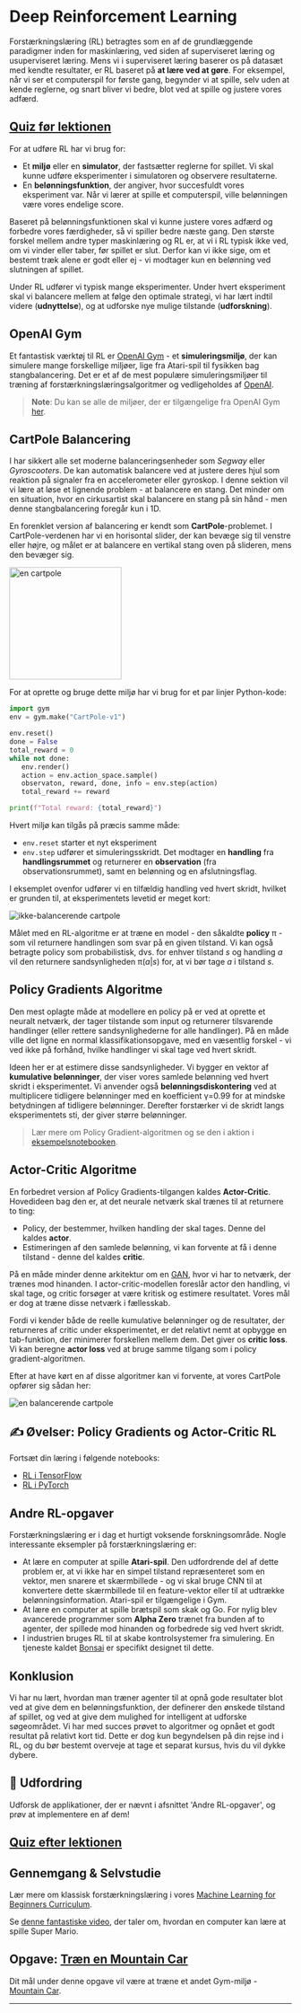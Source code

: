 <!--
CO_OP_TRANSLATOR_METADATA:
{
  "original_hash": "04395657fc01648f8f70484d0e55ab67",
  "translation_date": "2025-09-23T09:27:25+00:00",
  "source_file": "lessons/6-Other/22-DeepRL/README.md",
  "language_code": "da"
}
-->
# Deep Reinforcement Learning

Forstærkningslæring (RL) betragtes som en af de grundlæggende paradigmer inden for maskinlæring, ved siden af superviseret læring og usuperviseret læring. Mens vi i superviseret læring baserer os på datasæt med kendte resultater, er RL baseret på **at lære ved at gøre**. For eksempel, når vi ser et computerspil for første gang, begynder vi at spille, selv uden at kende reglerne, og snart bliver vi bedre, blot ved at spille og justere vores adfærd.

## [Quiz før lektionen](https://ff-quizzes.netlify.app/en/ai/quiz/43)

For at udføre RL har vi brug for:

* Et **miljø** eller en **simulator**, der fastsætter reglerne for spillet. Vi skal kunne udføre eksperimenter i simulatoren og observere resultaterne.
* En **belønningsfunktion**, der angiver, hvor succesfuldt vores eksperiment var. Når vi lærer at spille et computerspil, ville belønningen være vores endelige score.

Baseret på belønningsfunktionen skal vi kunne justere vores adfærd og forbedre vores færdigheder, så vi spiller bedre næste gang. Den største forskel mellem andre typer maskinlæring og RL er, at vi i RL typisk ikke ved, om vi vinder eller taber, før spillet er slut. Derfor kan vi ikke sige, om et bestemt træk alene er godt eller ej - vi modtager kun en belønning ved slutningen af spillet.

Under RL udfører vi typisk mange eksperimenter. Under hvert eksperiment skal vi balancere mellem at følge den optimale strategi, vi har lært indtil videre (**udnyttelse**), og at udforske nye mulige tilstande (**udforskning**).

## OpenAI Gym

Et fantastisk værktøj til RL er [OpenAI Gym](https://gym.openai.com/) - et **simuleringsmiljø**, der kan simulere mange forskellige miljøer, lige fra Atari-spil til fysikken bag stangbalancering. Det er et af de mest populære simuleringsmiljøer til træning af forstærkningslæringsalgoritmer og vedligeholdes af [OpenAI](https://openai.com/).

> **Note**: Du kan se alle de miljøer, der er tilgængelige fra OpenAI Gym [her](https://gym.openai.com/envs/#classic_control).

## CartPole Balancering

I har sikkert alle set moderne balanceringsenheder som *Segway* eller *Gyroscooters*. De kan automatisk balancere ved at justere deres hjul som reaktion på signaler fra en accelerometer eller gyroskop. I denne sektion vil vi lære at løse et lignende problem - at balancere en stang. Det minder om en situation, hvor en cirkusartist skal balancere en stang på sin hånd - men denne stangbalancering foregår kun i 1D.

En forenklet version af balancering er kendt som **CartPole**-problemet. I CartPole-verdenen har vi en horisontal slider, der kan bevæge sig til venstre eller højre, og målet er at balancere en vertikal stang oven på slideren, mens den bevæger sig.

<img alt="en cartpole" src="images/cartpole.png" width="200"/>

For at oprette og bruge dette miljø har vi brug for et par linjer Python-kode:

```python
import gym
env = gym.make("CartPole-v1")

env.reset()
done = False
total_reward = 0
while not done:
   env.render()
   action = env.action_space.sample()
   observaton, reward, done, info = env.step(action)
   total_reward += reward

print(f"Total reward: {total_reward}")
```

Hvert miljø kan tilgås på præcis samme måde:
* `env.reset` starter et nyt eksperiment
* `env.step` udfører et simuleringsskridt. Det modtager en **handling** fra **handlingsrummet** og returnerer en **observation** (fra observationsrummet), samt en belønning og en afslutningsflag.

I eksemplet ovenfor udfører vi en tilfældig handling ved hvert skridt, hvilket er grunden til, at eksperimentets levetid er meget kort:

![ikke-balancerende cartpole](../../../../../lessons/6-Other/22-DeepRL/images/cartpole-nobalance.gif)

Målet med en RL-algoritme er at træne en model - den såkaldte **policy** &pi; - som vil returnere handlingen som svar på en given tilstand. Vi kan også betragte policy som probabilistisk, dvs. for enhver tilstand *s* og handling *a* vil den returnere sandsynligheden &pi;(*a*|*s*) for, at vi bør tage *a* i tilstand *s*.

## Policy Gradients Algoritme

Den mest oplagte måde at modellere en policy på er ved at oprette et neuralt netværk, der tager tilstande som input og returnerer tilsvarende handlinger (eller rettere sandsynlighederne for alle handlinger). På en måde ville det ligne en normal klassifikationsopgave, med en væsentlig forskel - vi ved ikke på forhånd, hvilke handlinger vi skal tage ved hvert skridt.

Ideen her er at estimere disse sandsynligheder. Vi bygger en vektor af **kumulative belønninger**, der viser vores samlede belønning ved hvert skridt i eksperimentet. Vi anvender også **belønningsdiskontering** ved at multiplicere tidligere belønninger med en koefficient &gamma;=0.99 for at mindske betydningen af tidligere belønninger. Derefter forstærker vi de skridt langs eksperimentets sti, der giver større belønninger.

> Lær mere om Policy Gradient-algoritmen og se den i aktion i [eksempelsnotebooken](CartPole-RL-TF.ipynb).

## Actor-Critic Algoritme

En forbedret version af Policy Gradients-tilgangen kaldes **Actor-Critic**. Hovedideen bag den er, at det neurale netværk skal trænes til at returnere to ting:

* Policy, der bestemmer, hvilken handling der skal tages. Denne del kaldes **actor**.
* Estimeringen af den samlede belønning, vi kan forvente at få i denne tilstand - denne del kaldes **critic**.

På en måde minder denne arkitektur om en [GAN](../../4-ComputerVision/10-GANs/README.md), hvor vi har to netværk, der trænes mod hinanden. I actor-critic-modellen foreslår actor den handling, vi skal tage, og critic forsøger at være kritisk og estimere resultatet. Vores mål er dog at træne disse netværk i fællesskab.

Fordi vi kender både de reelle kumulative belønninger og de resultater, der returneres af critic under eksperimentet, er det relativt nemt at opbygge en tab-funktion, der minimerer forskellen mellem dem. Det giver os **critic loss**. Vi kan beregne **actor loss** ved at bruge samme tilgang som i policy gradient-algoritmen.

Efter at have kørt en af disse algoritmer kan vi forvente, at vores CartPole opfører sig sådan her:

![en balancerende cartpole](../../../../../lessons/6-Other/22-DeepRL/images/cartpole-balance.gif)

## ✍️ Øvelser: Policy Gradients og Actor-Critic RL

Fortsæt din læring i følgende notebooks:

* [RL i TensorFlow](CartPole-RL-TF.ipynb)
* [RL i PyTorch](CartPole-RL-PyTorch.ipynb)

## Andre RL-opgaver

Forstærkningslæring er i dag et hurtigt voksende forskningsområde. Nogle interessante eksempler på forstærkningslæring er:

* At lære en computer at spille **Atari-spil**. Den udfordrende del af dette problem er, at vi ikke har en simpel tilstand repræsenteret som en vektor, men snarere et skærmbillede - og vi skal bruge CNN til at konvertere dette skærmbillede til en feature-vektor eller til at udtrække belønningsinformation. Atari-spil er tilgængelige i Gym.
* At lære en computer at spille brætspil som skak og Go. For nylig blev avancerede programmer som **Alpha Zero** trænet fra bunden af to agenter, der spillede mod hinanden og forbedrede sig ved hvert skridt.
* I industrien bruges RL til at skabe kontrolsystemer fra simulering. En tjeneste kaldet [Bonsai](https://azure.microsoft.com/services/project-bonsai/?WT.mc_id=academic-77998-cacaste) er specifikt designet til dette.

## Konklusion

Vi har nu lært, hvordan man træner agenter til at opnå gode resultater blot ved at give dem en belønningsfunktion, der definerer den ønskede tilstand af spillet, og ved at give dem mulighed for intelligent at udforske søgeområdet. Vi har med succes prøvet to algoritmer og opnået et godt resultat på relativt kort tid. Dette er dog kun begyndelsen på din rejse ind i RL, og du bør bestemt overveje at tage et separat kursus, hvis du vil dykke dybere.

## 🚀 Udfordring

Udforsk de applikationer, der er nævnt i afsnittet 'Andre RL-opgaver', og prøv at implementere en af dem!

## [Quiz efter lektionen](https://ff-quizzes.netlify.app/en/ai/quiz/44)

## Gennemgang & Selvstudie

Lær mere om klassisk forstærkningslæring i vores [Machine Learning for Beginners Curriculum](https://github.com/microsoft/ML-For-Beginners/blob/main/8-Reinforcement/README.md).

Se [denne fantastiske video](https://www.youtube.com/watch?v=qv6UVOQ0F44), der taler om, hvordan en computer kan lære at spille Super Mario.

## Opgave: [Træn en Mountain Car](lab/README.md)

Dit mål under denne opgave vil være at træne et andet Gym-miljø - [Mountain Car](https://www.gymlibrary.ml/environments/classic_control/mountain_car/).

---

